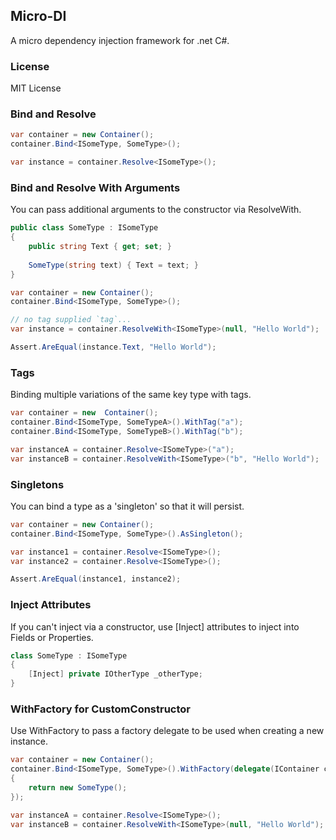 ## Micro-DI
A micro dependency injection framework for .net C#.

### License
MIT License

### Bind and Resolve

```csharp
var container = new Container();
container.Bind<ISomeType, SomeType>();

var instance = container.Resolve<ISomeType>();
```

### Bind and Resolve With Arguments
You can pass additional arguments to the constructor via ResolveWith.

```csharp
public class SomeType : ISomeType
{
	public string Text { get; set; }
	
    SomeType(string text) { Text = text; }
}

var container = new Container();
container.Bind<ISomeType, SomeType>();

// no tag supplied `tag`...
var instance = container.ResolveWith<ISomeType>(null, "Hello World");

Assert.AreEqual(instance.Text, "Hello World");
```
### Tags
Binding multiple variations of the same key type with tags.

```csharp
var container = new  Container();
container.Bind<ISomeType, SomeTypeA>().WithTag("a");
container.Bind<ISomeType, SomeTypeB>().WithTag("b");

var instanceA = container.Resolve<ISomeType>("a");
var instanceB = container.ResolveWith<ISomeType>("b", "Hello World");
```

### Singletons 
You can bind a type as a 'singleton' so that it will persist.

```csharp
var container = new Container();
container.Bind<ISomeType, SomeType>().AsSingleton();

var instance1 = container.Resolve<ISomeType>();
var instance2 = container.Resolve<ISomeType>();

Assert.AreEqual(instance1, instance2);
```

### Inject Attributes
If you can't inject via a constructor, use [Inject] attributes to inject into Fields or Properties.

```csharp
class SomeType : ISomeType
{
    [Inject] private IOtherType _otherType;
}
```

### WithFactory for CustomConstructor
Use WithFactory to pass a factory delegate to be used when creating a new instance.

```csharp
var container = new Container();
container.Bind<ISomeType, SomeType>().WithFactory(delegate(IContainer container, IBinding binding, object[] args)
{
    return new SomeType();
});

var instanceA = container.Resolve<ISomeType>();
var instanceB = container.ResolveWith<ISomeType>(null, "Hello World");
```
